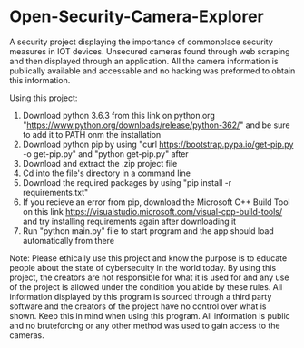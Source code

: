 # Open-Security-Camera-Explorer

A security project displaying the importance of commonplace security measures in IOT devices. Unsecured cameras found through web scraping and then displayed through an application. All the camera information is publically available and accessable and no hacking was preformed to obtain this information.


Using this project:
1. Download python 3.6.3 from this link on python.org "https://www.python.org/downloads/release/python-362/" and be sure to add it to PATH onm the installation
3. Download python pip by using "curl https://bootstrap.pypa.io/get-pip.py -o get-pip.py" and "python get-pip.py" after
4. Download and extract the .zip project file
5. Cd into the file's directory in a command line
6. Download the required packages by using "pip install -r requirements.txt"
7. If you recieve an error from pip, download the Microsoft C++ Build Tool on this link https://visualstudio.microsoft.com/visual-cpp-build-tools/ and try installing requirements again after downloading it
8. Run "python main.py" file to start program and the app should load automatically from there

Note:
Please ethically use this project and know the purpose is to educate people about the state of cybersecuity in the world today. By using this project, the creators are not responsible for what it is used for and any use of the project is allowed under the condition you abide by these rules.
All information displayed by this program is sourced through a third party software and the creators of the project have no control over what is shown. Keep this in mind when using this program. All information is public and no bruteforcing or any other method was used to gain access to the cameras.
